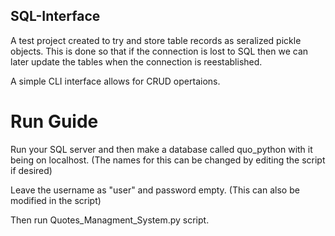 ## SQL-Interface

A test project created to try and store table records as seralized pickle objects. 
This is done so that if the connection is lost to SQL then we can later update the tables when the connection is reestablished.

A simple CLI interface allows for CRUD opertaions.

# Run Guide

Run your SQL server and then make a database called quo_python with it being on localhost. 
(The names for this can be changed by editing the script if desired) 

Leave the username as "user" and password empty. (This can also be modified in the script)

Then run Quotes_Managment_System.py script.
